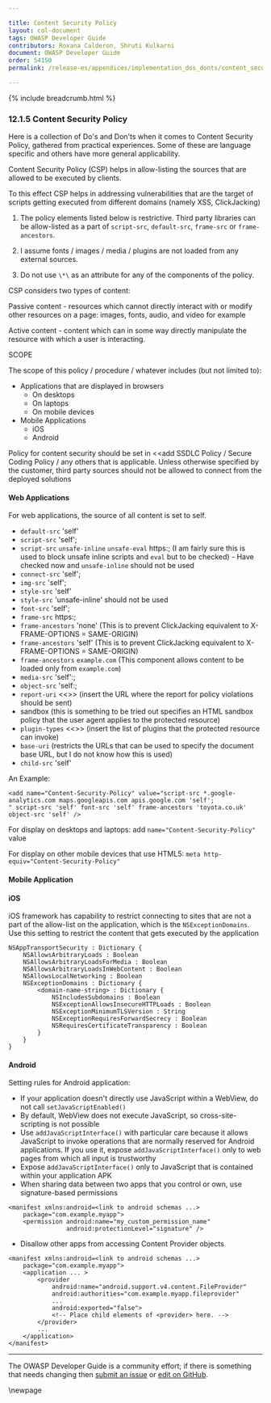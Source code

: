 ```yaml
---

title: Content Security Policy
layout: col-document
tags: OWASP Developer Guide
contributors: Roxana Calderon, Shruti Kulkarni
document: OWASP Developer Guide
order: 54150
permalink: /release-es/appendices/implementation_dos_donts/content_security_policy/

---
```


{% include breadcrumb.html %}

### 12.1.5 Content Security Policy

Here is a collection of Do's and Don'ts when it comes to Content Security Policy, gathered from practical experiences.
Some of these are language specific and others have more general applicability.

Content Security Policy (CSP) helps in allow-listing the sources that are allowed to be executed by clients.

To this effect CSP helps in addressing vulnerabilities that are the target of scripts getting executed
from different domains (namely XSS, ClickJacking)  

1. The policy elements listed below is restrictive.
    Third party libraries can be allow-listed as a part of `script-src`, `default-src`, `frame-src`
    or `frame-ancestors`.

2. I assume fonts / images / media / plugins are not loaded from any external sources.

3. Do not use `\*\` as an attribute for any of the components of the policy.

CSP considers two types of content:

Passive content - resources which cannot directly interact with or modify other resources on a page:
images, fonts, audio, and video for example

Active content - content which can in some way directly manipulate the resource with which a user is interacting.

SCOPE

The scope of this policy / procedure / whatever includes (but not limited to):

- Applications that are displayed in browsers
  - On desktops
  - On laptops
  - On mobile devices
- Mobile Applications
  - iOS
  - Android

Policy for content security should be set in <<add SSDLC Policy / Secure Coding Policy / any others that is applicable.
Unless otherwise specified  by the customer, third party sources should not be allowed
to connect from the deployed solutions

#### Web Applications

For web applications, the source of all content is set to self.

- `default-src` 'self'
- `script-src` 'self';
- `script-src` `unsafe-inline` `unsafe-eval` https:; (I am fairly sure this is used to block unsafe inline scripts
    and `eval` but to be checked) - Have checked now and `unsafe-inline` should not be used
- `connect-src` 'self';
- `img-src` 'self';
- `style-src` 'self'
- `style-src` 'unsafe-inline' should not be used
- `font-src` 'self';
- `frame-src` https:;
- `frame-ancestors` 'none' (This is to prevent ClickJacking equivalent to X-FRAME-OPTIONS = SAME-ORIGIN)
- `frame-ancestors` 'self' (This is to prevent ClickJacking equivalent to X-FRAME-OPTIONS = SAME-ORIGIN)
- `frame-ancestors` `example.com` (This component allows content to be loaded only from `example.com`)
- `media-src` 'self':;
- `object-src` 'self:;
- `report-uri` <<>> (insert the URL where the report for policy violations should be sent)
- sandbox (this is something to be tried out specifies an HTML sandbox policy
     that the user agent applies to the protected resource)
- `plugin-types` <<>> (insert the list of plugins that the protected resource can invoke)
- `base-uri` (restricts the URLs that can be used to specify the document base URL, but I do not know how this is used)
- `child-src` 'self'

An Example:

```text
<add name="Content-Security-Policy" value="script-src *.google-analytics.com maps.googleapis.com apis.google.com 'self';
" script-src 'self' font-src 'self' frame-ancestors 'toyota.co.uk' object-src 'self' />
```

For display on desktops and laptops: add `name="Content-Security-Policy"` value

For display on other mobile devices that use HTML5: `meta http-equiv="Content-Security-Policy"`

#### Mobile Application

#### iOS

iOS framework has capability to restrict connecting to sites that are not a part of the allow-list on the application,
which is the `NSExceptionDomains`. Use this setting to restrict the content that gets executed by the application

```text
NSAppTransportSecurity : Dictionary {
    NSAllowsArbitraryLoads : Boolean
    NSAllowsArbitraryLoadsForMedia : Boolean
    NSAllowsArbitraryLoadsInWebContent : Boolean
    NSAllowsLocalNetworking : Boolean
    NSExceptionDomains : Dictionary {
        <domain-name-string> : Dictionary {
            NSIncludesSubdomains : Boolean
            NSExceptionAllowsInsecureHTTPLoads : Boolean
            NSExceptionMinimumTLSVersion : String
            NSExceptionRequiresForwardSecrecy : Boolean   
            NSRequiresCertificateTransparency : Boolean
        }
    }
}
```

#### Android

Setting rules for Android application:

- If your application doesn't directly use JavaScript within a WebView, do not call `setJavaScriptEnabled()`
- By default, WebView does not execute JavaScript, so cross-site-scripting is not possible
- Use `addJavaScriptInterface()` with particular care because it allows JavaScript to invoke operations
    that are normally reserved for Android applications. If you use it, expose `addJavaScriptInterface()`
    only to web pages from which all input is trustworthy
- Expose a`ddJavaScriptInterface()` only to JavaScript that is contained within your application APK
- When sharing data between two apps that you control or own, use signature-based permissions

```text
<manifest xmlns:android=<link to android schemas ...>
    package="com.example.myapp">
    <permission android:name="my_custom_permission_name"
                android:protectionLevel="signature" />
```

- Disallow other apps from accessing Content Provider objects

```text
<manifest xmlns:android=<link to android schemas ...>
    package="com.example.myapp">
    <application ... >
        <provider
            android:name="android.support.v4.content.FileProvider"
            android:authorities="com.example.myapp.fileprovider"
            ...
            android:exported="false">
            <!-- Place child elements of <provider> here. -->
        </provider>
        ...
    </application>
</manifest>
```

----

The OWASP Developer Guide is a community effort; if there is something that needs changing
then [submit an issue][issue140105] or [edit on GitHub][edit140105].

[edit140105]: https://github.com/OWASP/www-project-developer-guide/blob/main/draft/14-appendices/01-implementation-dos-donts/05-content-security-policy.md
[issue140105]: https://github.com/OWASP/www-project-developer-guide/issues/new?labels=enhancement&template=request.md&title=Update:%20/14-appendices/01-implementation-dos-donts/05-content-security-policy

\newpage
